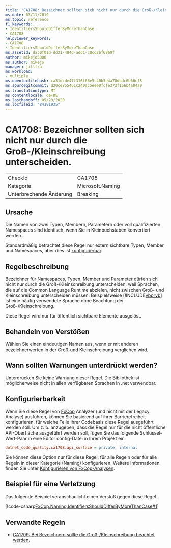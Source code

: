 ```yaml
---
title: 'CA1708: Bezeichner sollten sich nicht nur durch die Groß-/Kleinschreibung unterscheiden.'
ms.date: 03/11/2019
ms.topic: reference
f1_keywords:
- IdentifiersShouldDifferByMoreThanCase
- CA1708
helpviewer_keywords:
- CA1708
- IdentifiersShouldDifferByMoreThanCase
ms.assetid: dac0f01d-dd21-484d-add1-c8cd2bf6969f
author: mikejo5000
ms.author: mikejo
manager: jillfra
ms.workload:
- multiple
ms.openlocfilehash: ca31dcde47f316f66e5c40b5e4a78dbdc6b66cf8
ms.sourcegitcommit: d20ce855461c240ac5eee0fcfe373f166b4a04a9
ms.translationtype: MT
ms.contentlocale: de-DE
ms.lasthandoff: 05/29/2020
ms.locfileid: "84181935"
---
```

# <a name="ca1708-identifiers-should-differ-by-more-than-case"></a>CA1708: Bezeichner sollten sich nicht nur durch die Groß-/Kleinschreibung unterscheiden.

|||
|-|-|
|CheckId|CA1708|
|Kategorie|Microsoft.Naming|
|Unterbrechende Änderung|Breaking|

## <a name="cause"></a>Ursache

Die Namen von zwei Typen, Membern, Parametern oder voll qualifizierten Namespaces sind identisch, wenn Sie in Kleinbuchstaben konvertiert werden.

Standardmäßig betrachtet diese Regel nur extern sichtbare Typen, Member und Namespaces, aber dies ist [konfigurierbar](#configurability).

## <a name="rule-description"></a>Regelbeschreibung

Bezeichner für Namespaces, Typen, Member und Parameter dürfen sich nicht nur durch die Groß-/Kleinschreibung unterscheiden, weil Sprachen, die auf die Common Language Runtime abzielen, nicht zwischen Groß- und Kleinschreibung unterscheiden müssen. Beispielsweise [!INCLUDE[vbprvb](../code-quality/includes/vbprvb_md.md)] ist eine häufig verwendete Sprache ohne Beachtung der Groß-/Kleinschreibung.

Diese Regel wird nur für öffentlich sichtbare Elemente ausgelöst.

## <a name="how-to-fix-violations"></a>Behandeln von Verstößen

Wählen Sie einen eindeutigen Namen aus, wenn er mit anderen bezeichnerwerten in der Groß-und Kleinschreibung verglichen wird.

## <a name="when-to-suppress-warnings"></a>Wann sollten Warnungen unterdrückt werden?

Unterdrücken Sie keine Warnung dieser Regel. Die Bibliothek ist möglicherweise nicht in allen verfügbaren Sprachen in .net verwendbar.

## <a name="configurability"></a>Konfigurierbarkeit

Wenn Sie diese Regel von [FxCop](install-fxcop-analyzers.md) Analyzer (und nicht mit der Legacy Analyse) ausführen, können Sie basierend auf ihrer Barrierefreiheit konfigurieren, für welche Teile Ihrer Codebasis diese Regel ausgeführt werden soll. Um z. b. anzugeben, dass die Regel nur für die nicht öffentliche API-Oberfläche ausgeführt werden soll, fügen Sie das folgende Schlüssel-Wert-Paar in eine Editor config-Datei in Ihrem Projekt ein:

```ini
dotnet_code_quality.ca1708.api_surface = private, internal
```

Sie können diese Option nur für diese Regel, für alle Regeln oder für alle Regeln in dieser Kategorie (Naming) konfigurieren. Weitere Informationen finden Sie unter [Konfigurieren von FxCop-Analysen](configure-fxcop-analyzers.md).

## <a name="example-of-a-violation"></a>Beispiel für eine Verletzung

Das folgende Beispiel veranschaulicht einen Verstoß gegen diese Regel.

[!code-csharp[FxCop.Naming.IdentifiersShouldDifferByMoreThanCase#1](../code-quality/codesnippet/CSharp/ca1708-identifiers-should-differ-by-more-than-case_1.cs)]

## <a name="related-rules"></a>Verwandte Regeln

- [CA1709: Bei Bezeichnern sollte die Groß-/Kleinschreibung beachtet werden.](../code-quality/ca1709.md)
